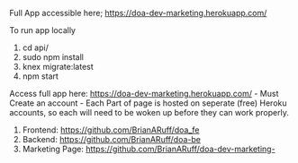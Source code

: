 Full App accessible here; https://doa-dev-marketing.herokuapp.com/

To run app locally

1. cd api/
2. sudo npm install
3. knex migrate:latest
4. npm start


Access full app here: https://doa-dev-marketing.herokuapp.com/ - Must Create an account - Each Part of page is hosted on seperate (free) Heroku accounts, so each will need to be woken up before they can work properly.

  1. Frontend: https://github.com/BrianARuff/doa_fe
  2. Backend: https://github.com/BrianARuff/doa-be
  3. Marketing Page: https://github.com/BrianARuff/doa-dev-marketing-
